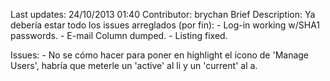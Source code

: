 Last updates: 24/10/2013 01:40
Contributor: brychan
Brief Description: Ya debería estar todo los issues arreglados (por fin):
	- Log-in working w/SHA1 passwords.
	- E-mail Column dumped.
	- Listing fixed.

Issues:
	- No se cómo hacer para poner en highlight el ícono de 'Manage Users', habría que meterle un 'active' al li y un 'current' al a.


